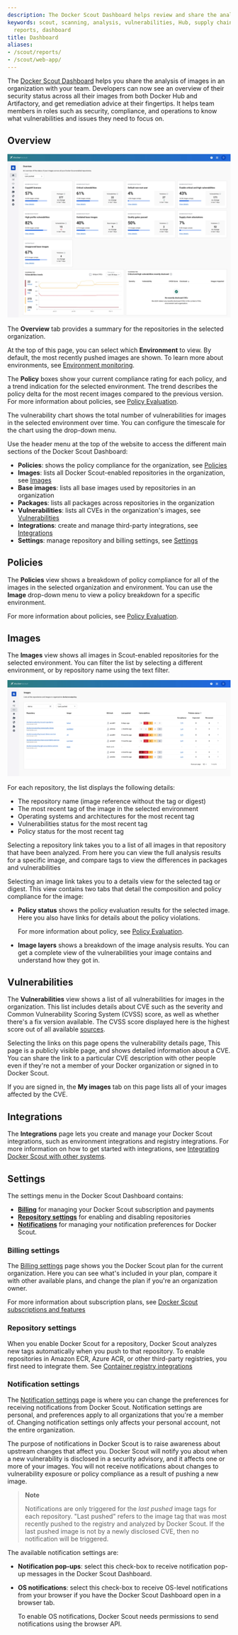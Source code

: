 ```yaml
---
description: The Docker Scout Dashboard helps review and share the analysis of images.
keywords: scout, scanning, analysis, vulnerabilities, Hub, supply chain, security, report,
  reports, dashboard
title: Dashboard
aliases:
- /scout/reports/
- /scout/web-app/
---
```


The [Docker Scout Dashboard](https://scout.docker.com/) helps you share the
analysis of images in an organization with your team. Developers can now see an
overview of their security status across all their images from both Docker Hub
and Artifactory, and get remediation advice at their fingertips. It helps team
members in roles such as security, compliance, and operations to know what
vulnerabilities and issues they need to focus on.

## Overview

![A screenshot of the Docker Scout Dashboard overview](./images/dashboard-overview.webp?border=true)

The **Overview** tab provides a summary for the repositories in the selected
organization.

At the top of this page, you can select which **Environment** to view.
By default, the most recently pushed images are shown. To learn more about
environments, see [Environment monitoring](./integrations/environment/_index.md).

The **Policy** boxes show your current compliance rating for each policy, and a
trend indication for the selected environment. The trend describes the policy
delta for the most recent images compared to the previous version.
For more information about policies, see [Policy Evaluation](./policy/_index.md).

The vulnerability chart shows the total number of vulnerabilities for images in
the selected environment over time. You can configure the timescale for the
chart using the drop-down menu.

Use the header menu at the top of the website to access the different main
sections of the Docker Scout Dashboard:

- **Policies**: shows the policy compliance for the organization, see [Policies](#policies)
- **Images**: lists all Docker Scout-enabled repositories in the organization, see [Images](#images)
- **Base images**: lists all base images used by repositories in an organization
- **Packages**: lists all packages across repositories in the organization
- **Vulnerabilities**: lists all CVEs in the organization's images, see [Vulnerabilities](#vulnerabilities)
- **Integrations**: create and manage third-party integrations, see [Integrations](#integrations)
- **Settings**: manage repository and billing settings, see [Settings](#settings)

## Policies

The **Policies** view shows a breakdown of policy compliance for all of the
images in the selected organization and environment. You can use the **Image**
drop-down menu to view a policy breakdown for a specific environment.

For more information about policies, see [Policy Evaluation](./policy/_index.md).

## Images

The **Images** view shows all images in Scout-enabled repositories for the selected environment.
You can filter the list by selecting a different environment, or by repository name using the text filter.

![Screenshot of the images view](./images/dashboard-images.webp)

For each repository, the list displays the following details:

- The repository name (image reference without the tag or digest)
- The most recent tag of the image in the selected environment
- Operating systems and architectures for the most recent tag
- Vulnerabilities status for the most recent tag
- Policy status for the most recent tag

Selecting a repository link takes you to a list of all images in that repository that have been analyzed.
From here you can view the full analysis results for a specific image,
and compare tags to view the differences in packages and vulnerabilities

Selecting an image link takes you to a details view for the selected tag or digest.
This view contains two tabs that detail the composition and policy compliance for the image:

- **Policy status** shows the policy evaluation results for the selected image.
  Here you also have links for details about the policy violations.

  For more information about policy, see [Policy Evaluation](./policy/_index.md).

- **Image layers** shows a breakdown of the image analysis results.
  You can get a complete view of the vulnerabilities your image contains
  and understand how they got in.

## Vulnerabilities

The **Vulnerabilities** view shows a list of all vulnerabilities for images in the organization.
This list includes details about CVE such as the severity and Common Vulnerability Scoring System (CVSS) score,
as well as whether there's a fix version available.
The CVSS score displayed here is the highest score out of all available [sources](./advisory-db-sources.md).

Selecting the links on this page opens the vulnerability details page,
This page is a publicly visible page, and shows detailed information about a CVE.
You can share the link to a particular CVE description with other people
even if they're not a member of your Docker organization or signed in to Docker Scout.

If you are signed in, the **My images** tab on this page lists all of your images
affected by the CVE.

## Integrations

The **Integrations** page lets you create and manage your Docker Scout
integrations, such as environment integrations and registry integrations. For
more information on how to get started with integrations, see
[Integrating Docker Scout with other systems](./integrations/_index.md).

## Settings

The settings menu in the Docker Scout Dashboard contains:

- [**Billing**](#billing-settings) for managing your Docker Scout subscription and payments
- [**Repository settings**](#repository-settings) for enabling and disabling repositories
- [**Notifications**](#notification-settings) for managing your notification preferences for Docker Scout.

### Billing settings

The [Billing settings](https://scout.docker.com/settings/billing) page shows
you the Docker Scout plan for the current organization. Here you can see what's
included in your plan, compare it with other available plans, and change the
plan if you're an organization owner.

For more information about subscription plans, see
[Docker Scout subscriptions and features](../subscription/scout-details.md)

### Repository settings

When you enable Docker Scout for a repository,
Docker Scout analyzes new tags automatically when you push to that repository.
To enable repositories in Amazon ECR, Azure ACR, or other third-party registries,
you first need to integrate them.
See [Container registry integrations](./integrations/_index.md#container-registries)

### Notification settings

The [Notification settings](https://scout.docker.com/settings/notifications)
page is where you can change the preferences for receiving notifications from
Docker Scout. Notification settings are personal, and preferences apply to all
organizations that you're a member of. Changing notification settings only
affects your personal account, not the entire organization.

The purpose of notifications in Docker Scout is to raise awareness about
upstream changes that affect you. Docker Scout will notify you about when a new
vulnerability is disclosed in a security advisory, and it affects one or more
of your images. You will not receive notifications about changes to
vulnerability exposure or policy compliance as a result of pushing a new image.

> **Note**
>
> Notifications are only triggered for the *last pushed* image tags for each
> repository. "Last pushed" refers to the image tag that was most recently
> pushed to the registry and analyzed by Docker Scout. If the last pushed image
> is not by a newly disclosed CVE, then no notification will be triggered.

The available notification settings are:

- **Notification pop-ups**: select this check-box to receive notification
  pop-up messages in the Docker Scout Dashboard.
- **OS notifications**: select this check-box to receive OS-level notifications
  from your browser if you have the Docker Scout Dashboard open in a browser
  tab.

  To enable OS notifications, Docker Scout needs permissions to send
  notifications using the browser API.
